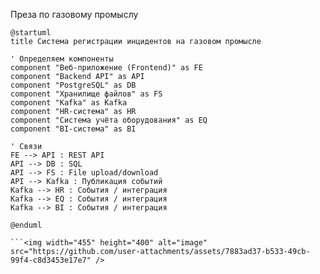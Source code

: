 Преза по газовому промыслу
```
@startuml
title Система регистрации инцидентов на газовом промысле

' Определяем компоненты
component "Веб-приложение (Frontend)" as FE
component "Backend API" as API
component "PostgreSQL" as DB
component "Хранилище файлов" as FS
component "Kafka" as Kafka
component "HR-система" as HR
component "Система учёта оборудования" as EQ
component "BI-система" as BI

' Связи
FE --> API : REST API
API --> DB : SQL
API --> FS : File upload/download
API --> Kafka : Публикация событий
Kafka --> HR : События / интеграция
Kafka --> EQ : События / интеграция
Kafka --> BI : События / интеграция

@enduml

```<img width="455" height="400" alt="image" src="https://github.com/user-attachments/assets/7883ad37-b533-49cb-99f4-c8d3453e17e7" />
